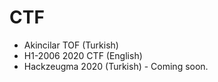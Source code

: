 # CTF
- Akincilar TOF (Turkish)
- H1-2006 2020 CTF (English)
- Hackzeugma 2020 (Turkish) - Coming soon.
